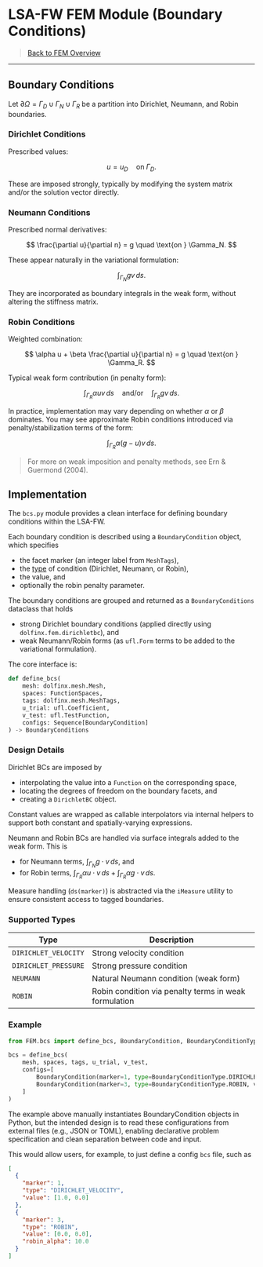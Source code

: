 # LSA-FW FEM Module (Boundary Conditions)

> [Back to FEM Overview](fem.md)

---

## Boundary Conditions

Let $\partial\Omega = \Gamma_D \cup \Gamma_N \cup \Gamma_R$ be a partition into Dirichlet, Neumann, and Robin boundaries.

### Dirichlet Conditions

Prescribed values:

$$
u = u_D \quad \text{on } \Gamma_D.
$$

These are imposed strongly, typically by modifying the system matrix and/or the solution vector directly.

### Neumann Conditions

Prescribed normal derivatives:

$$
\frac{\partial u}{\partial n} = g \quad \text{on } \Gamma_N.
$$

These appear naturally in the variational formulation:

$$
\int_{\Gamma_N} g v \, ds.
$$

They are incorporated as boundary integrals in the weak form, without altering the stiffness matrix.

### Robin Conditions

Weighted combination:

$$
\alpha u + \beta \frac{\partial u}{\partial n} = g \quad \text{on } \Gamma_R.
$$

Typical weak form contribution (in penalty form):

$$
\int_{\Gamma_R} \alpha u v \, ds \quad \text{and/or} \quad \int_{\Gamma_R} g v \, ds.
$$

In practice, implementation may vary depending on whether $\alpha$ or $\beta$ dominates.
You may see approximate Robin conditions introduced via penalty/stabilization terms of the form:

$$
\int_{\Gamma_R} \alpha (g - u) v \, ds.
$$

> For more on weak imposition and penalty methods, see Ern & Guermond (2004).

## Implementation

The `bcs.py` module provides a clean interface for defining boundary conditions within the LSA-FW.

Each boundary condition is described using a `BoundaryCondition` object, which specifies

- the facet marker (an integer label from `MeshTags`),
- the [type](#supported-types) of condition (Dirichlet, Neumann, or Robin),
- the value, and
- optionally the robin penalty parameter.

The boundary conditions are grouped and returned as a `BoundaryConditions` dataclass that holds

- strong Dirichlet boundary conditions (applied directly using `dolfinx.fem.dirichletbc`), and
- weak Neumann/Robin forms (as `ufl.Form` terms to be added to the variational formulation).

The core interface is:

```python
def define_bcs(
    mesh: dolfinx.mesh.Mesh,
    spaces: FunctionSpaces,
    tags: dolfinx.mesh.MeshTags,
    u_trial: ufl.Coefficient,
    v_test: ufl.TestFunction,
    configs: Sequence[BoundaryCondition]
) -> BoundaryConditions
```

### Design Details

Dirichlet BCs are imposed by
  - interpolating the value into a `Function` on the corresponding space,
  - locating the degrees of freedom on the boundary facets, and
  - creating a `DirichletBC` object.
  
Constant values are wrapped as callable interpolators via internal helpers to support both constant and spatially-varying expressions.

Neumann and Robin BCs are handled via surface integrals added to the weak form.
This is

- for Neumann terms, $\int_{\Gamma_N} g \cdot v \, ds$, and
- for Robin terms, $\int_{\Gamma_R} \alpha u \cdot v \, ds + \int_{\Gamma_R} \alpha g \cdot v \, ds$.

Measure handling (`ds(marker)`) is abstracted via the `iMeasure` utility to ensure consistent access to tagged boundaries.

### Supported Types

| Type                   | Description                                           |
|------------------------|-------------------------------------------------------|
| `DIRICHLET_VELOCITY`   | Strong velocity condition                             |
| `DIRICHLET_PRESSURE`   | Strong pressure condition                             |
| `NEUMANN`              | Natural Neumann condition (weak form)                 |
| `ROBIN`                | Robin condition via penalty terms in weak formulation |


### Example

```python
from FEM.bcs import define_bcs, BoundaryCondition, BoundaryConditionType

bcs = define_bcs(
    mesh, spaces, tags, u_trial, v_test,
    configs=[
        BoundaryCondition(marker=1, type=BoundaryConditionType.DIRICHLET_VELOCITY, value=(1.0, 0.0)),
        BoundaryCondition(marker=3, type=BoundaryConditionType.ROBIN, value=(0.0, 0.0), robin_alpha=10.0),
    ]
)
```

The example above manually instantiates BoundaryCondition objects in Python, but the intended design is to read these configurations from external files (e.g., JSON or TOML), enabling declarative problem specification and clean separation between code and input.

This would allow users, for example, to just define a config `bcs` file, such as 

```json
[
  {
    "marker": 1,
    "type": "DIRICHLET_VELOCITY",
    "value": [1.0, 0.0]
  },
  {
    "marker": 3,
    "type": "ROBIN",
    "value": [0.0, 0.0],
    "robin_alpha": 10.0
  }
]
```